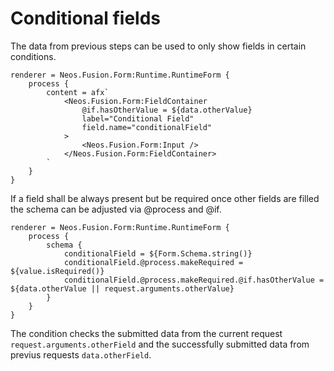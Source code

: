 # Conditional fields

The data from previous steps can be used to only show fields in certain conditions.

```
renderer = Neos.Fusion.Form:Runtime.RuntimeForm {
    process {
        content = afx`
            <Neos.Fusion.Form:FieldContainer 
                @if.hasOtherValue = ${data.otherValue}
                label="Conditional Field" 
                field.name="conditionalField"
            >
                <Neos.Fusion.Form:Input />
            </Neos.Fusion.Form:FieldContainer>
        `
    }
}
```

If a field shall be always present but be required once other fields are filled the schema can be adjusted via @process and @if. 

```
renderer = Neos.Fusion.Form:Runtime.RuntimeForm {
    process {
        schema {
            conditionalField = ${Form.Schema.string()}
            conditionalField.@process.makeRequired = ${value.isRequired()}
            conditionalField.@process.makeRequired.@if.hasOtherValue = ${data.otherValue || request.arguments.otherValue}
        }
    }
}
```

The condition checks the submitted data from the current request `request.arguments.otherField` and the 
successfully submitted data from previus requests `data.otherField`. 
